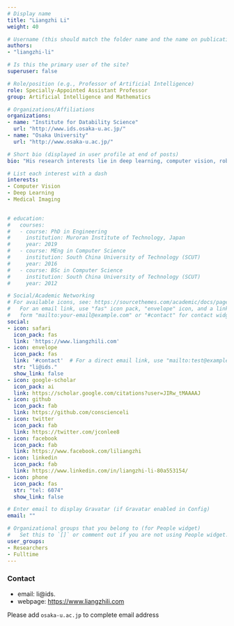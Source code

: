 ```yaml
---
# Display name
title: "Liangzhi Li"
weight: 40

# Username (this should match the folder name and the name on publications)
authors:
- "liangzhi-li"

# Is this the primary user of the site?
superuser: false

# Role/position (e.g., Professor of Artificial Intelligence)
role: Specially-Appointed Assistant Professor
group: Artificial Intelligence and Mathematics

# Organizations/Affiliations
organizations:
- name: "Institute for Datability Science"
  url: "http://www.ids.osaka-u.ac.jp/"
- name: "Osaka University"
  url: "http://www.osaka-u.ac.jp/"

# Short bio (displayed in user profile at end of posts)
bio: "His research interests lie in deep learning, computer vision, robotics, and medical images."

# List each interest with a dash
interests:
- Computer Vision
- Deep Learning
- Medical Imaging

  
# education:
#   courses:
#   - course: PhD in Engineering
#     institution: Muroran Institute of Technology, Japan
#     year: 2019
#   - course: MEng in Computer Science
#     institution: South China University of Technology (SCUT)
#     year: 2016
#   - course: BSc in Computer Science
#     institution: South China University of Technology (SCUT)
#     year: 2012

# Social/Academic Networking
# For available icons, see: https://sourcethemes.com/academic/docs/page-builder/#icons
#   For an email link, use "fas" icon pack, "envelope" icon, and a link in the
#   form "mailto:your-email@example.com" or "#contact" for contact widget.
social:
- icon: safari
  icon_pack: fas
  link: 'https://www.liangzhili.com' 
- icon: envelope
  icon_pack: fas
  link: '#contact'  # For a direct email link, use "mailto:test@example.org".
  str: "li@ids."
  show_link: false
- icon: google-scholar
  icon_pack: ai
  link: https://scholar.google.com/citations?user=JIRw_tMAAAAJ
- icon: github
  icon_pack: fab
  link: https://github.com/conscienceli
- icon: twitter
  icon_pack: fab
  link: https://twitter.com/jconlee8
- icon: facebook
  icon_pack: fab
  link: https://www.facebook.com/liliangzhi
- icon: linkedin
  icon_pack: fab
  link: https://www.linkedin.com/in/liangzhi-li-80a553154/
- icon: phone
  icon_pack: fas
  str: "tel: 6074"
  show_link: false

# Enter email to display Gravatar (if Gravatar enabled in Config)
email: ""

# Organizational groups that you belong to (for People widget)
#   Set this to `[]` or comment out if you are not using People widget.
user_groups:
- Researchers
- Fulltime
---
```


### Contact
- email: li@ids.
- webpage: https://www.liangzhili.com


Please add `osaka-u.ac.jp` to complete email address